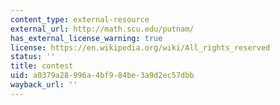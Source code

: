 ```yaml
---
content_type: external-resource
external_url: http://math.scu.edu/putnam/
has_external_license_warning: true
license: https://en.wikipedia.org/wiki/All_rights_reserved
status: ''
title: contest
uid: a0379a28-996a-4bf9-84be-3a9d2ec57dbb
wayback_url: ''
---
```

